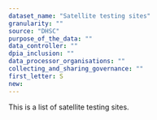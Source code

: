 ```yaml
---
dataset_name: "Satellite testing sites"
granularity: ""
source: "DHSC"
purpose_of_the_data: ""
data_controller: ""
dpia_inclusion: ""
data_processor_organisations: ""
collecting_and_sharing_governance: ""
first_letter: S
new: 
---
```

This is a list of satellite testing sites.